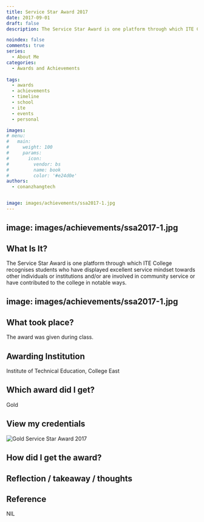 ```yaml
---
title: Service Star Award 2017
date: 2017-09-01
draft: false
description: The Service Star Award is one platform through which ITE College recognises students who have displayed excellent service mindset towards other individuals or institutions and/or are involved in community service or have contributed to the college in notable ways.

noindex: false
comments: true
series:
  - About Me
categories:
  - Awards and Achievements
  
tags:
  - awards
  - achievements
  - timeline
  - school
  - ite
  - events
  - personal

images:
# menu:
#   main:
#     weight: 100
#     params:
#       icon:
#         vendor: bs
#         name: book
#         color: '#e24d0e'
authors:
  - conanzhangtech


image: images/achievements/ssa2017-1.jpg
---
```


image: images/achievements/ssa2017-1.jpg
---

## What Is It?

The Service Star Award is one platform through which ITE College recognises students who have displayed excellent service mindset towards other individuals or institutions and/or are involved in community service or have contributed to the college in notable ways.


image: images/achievements/ssa2017-1.jpg
---

## What took place?

The award was given during class.

## Awarding Institution

Institute of Technical Education, College East

## Which award did I get?

Gold

## View my credentials

![Gold Service Star Award 2017](credential1.jpg)

## How did I get the award?



## Reflection / takeaway / thoughts



## Reference

NIL


